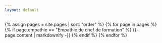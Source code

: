 ```yaml
---
layout: default
---
```


{% assign pages = site.pages | sort: "order" %}
{% for page in pages %}
 {% if page.empathie == "Empathie de chef de formation" %}
    {{- page.content | markdownify -}}
  {% endif %}
{% endfor %}